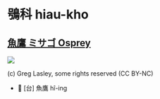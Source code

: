 # 鴞科 hiau-kho

## [魚鷹 ミサゴ Osprey](https://ebird.org/species/osprey)

![](https://inaturalist-open-data.s3.amazonaws.com/photos/6903515/medium.jpg)

(c) Greg Lasley, some rights reserved (CC BY-NC)

- 🎯 [台] 魚鷹 hî-ing
